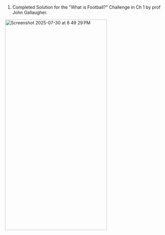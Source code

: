 1. Completed Solution for the "What is Football?" Challenge in Ch 1
by prof John Gallaugher.
<img width="327" height="677" alt="Screenshot 2025-07-30 at 6 49 29 PM" src="https://github.com/user-attachments/assets/17477661-404f-4708-922e-6ba38e5cb29b" />
